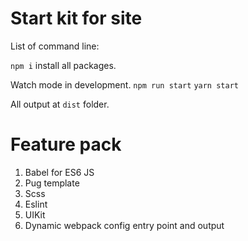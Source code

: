 # Start kit for site

List of command line:

`npm i` install all packages.

Watch mode in development.
`npm run start`
`yarn start`

All output at `dist` folder.  

# Feature pack
1. Babel for ES6 JS
2. Pug template 
3. Scss 
4. Eslint
5. UIKit
6. Dynamic webpack config entry point and output 



